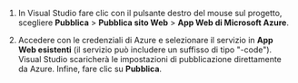 
1. In Visual Studio fare clic con il pulsante destro del mouse sul progetto, scegliere **Pubblica** > **Pubblica sito Web** > **App Web di Microsoft Azure**.

2. Accedere con le credenziali di Azure e selezionare il servizio in **App Web esistenti** (il servizio può includere un suffisso di tipo "-code"). Visual Studio scaricherà le impostazioni di pubblicazione direttamente da Azure. Infine, fare clic su **Pubblica**.

<!---HONumber=62-->